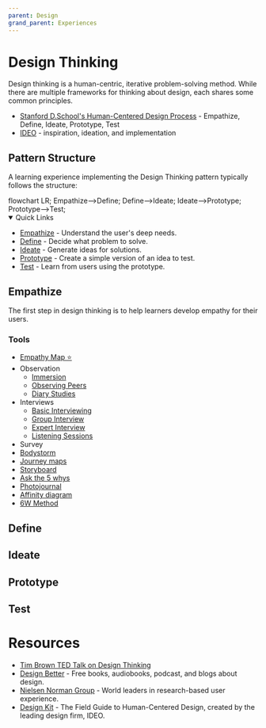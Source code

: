 ```yaml
---
parent: Design
grand_parent: Experiences
---
```

# Design Thinking
Design thinking is a human-centric, iterative problem-solving method. While there are multiple frameworks for thinking about design, each shares some common principles. 

- [Stanford D.School's Human-Centered Design Process](https://dschool.stanford.edu) - Empathize, Define, Ideate, Prototype, Test
- [IDEO](https://www.ideou.com/blogs/inspiration/what-is-design-thinking) - inspiration, ideation, and implementation

## Pattern Structure

A learning experience implementing the Design Thinking pattern typically follows the structure:

<div class="mermaid">
  flowchart LR;
      Empathize-->Define;
      Define-->Ideate;
      Ideate-->Prototype;
      Prototype-->Test;
</div>

<details open="open">
<summary>Quick Links</summary>

- [Empathize](#empathize) - Understand the user's deep needs.
- [Define](#define) - Decide what problem to solve.
- [Ideate](#ideate) - Generate ideas for solutions.
- [Prototype](#prototype) - Create a simple version of an idea to test.
- [Test](#test) - Learn from users using the prototype.

</details>

## Empathize
The first step in design thinking is to help learners develop empathy for their users.

### Tools
- [Empathy Map ⭐](../../activities/EmpathyMap.md)
- Observation
  - [Immersion](../../activities/Immersion.md)
  - [Observing Peers](../../activities/ObservingPeers.md)
  - [Diary Studies](../../activities/DiaryStudies.md)
- Interviews
  - [Basic Interviewing](../../activities/BasicInterviewing.md)
  - [Group Interview](../../activities/GroupInterviews.md)
  - [Expert Interview](../../activities/ExpertInterviews.md)
  - [Listening Sessions](../../activities/ListeningSessions.md)
- Survey
- [Bodystorm](../../activities/Bodystorm.md)
- [Journey maps](../../activities/JourneyMap.md)
- [Storyboard](../../activities/Storyboard.md)
- [Ask the 5 whys](../../activities/FiveWhys.md)
- [Photojournal](../../activities/Photojournal.md)
- [Affinity diagram](../../activities/AffinityDiagram.md)
- [6W Method](../../activities/6WMethod.md)

## Define

## Ideate

## Prototype

## Test

# Resources 
- [Tim Brown TED Talk on Design Thinking](https://www.ted.com/talks/tim_brown_designers_think_big)
- [Design Better](https://www.designbetter.co/) - Free books, audiobooks, podcast, and blogs about design.
- [Nielsen Norman Group](https://www.nngroup.com/reports) - World leaders in research-based user experience. 
- [Design Kit](https://www.designkit.org) - The Field Guide to Human-Centered Design, created by the leading design firm, IDEO.